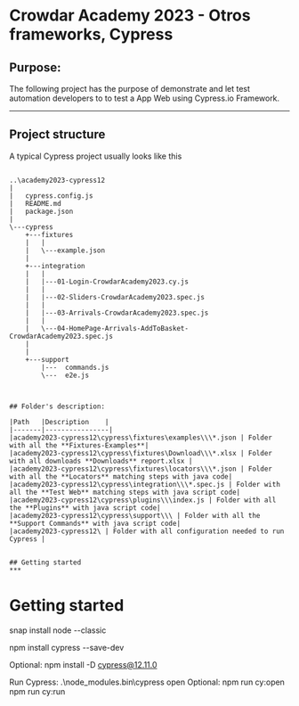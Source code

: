 # Crowdar Academy 2023 - Otros frameworks, Cypress

## Purpose:
The following project has the purpose of demonstrate and let test automation developers to
to test a App Web using Cypress.io Framework.

***

## Project structure

A typical Cypress project usually looks like this

```

..\academy2023-cypress12
|
|   cypress.config.js
|   README.md
|   package.json
|   
\---cypress
    +---fixtures
    |   |  
    |   \---example.json
    |      
    +---integration
    |   |
    |   |---01-Login-CrowdarAcademy2023.cy.js
    |   |
    |   |---02-Sliders-CrowdarAcademy2023.spec.js
    |   |
    |   |---03-Arrivals-CrowdarAcademy2023.spec.js
    |   |
    |   \---04-HomePage-Arrivals-AddToBasket-CrowdarAcademy2023.spec.js
    |      
    |       
    +---support
        |---  commands.js
        \---  e2e.js
                        


## Folder's description:

|Path   |Description    |
|-------|----------------|
|academy2023-cypress12\cypress\fixtures\examples\\\*.json | Folder with all the **Fixtures-Examples**|
|academy2023-cypress12\cypress\fixtures\Download\\\*.xlsx | Folder with all downloads **Downloads** report.xlsx |
|academy2023-cypress12\cypress\fixtures\locators\\\*.json | Folder with all the **Locators** matching steps with java code|
|academy2023-cypress12\cypress\integration\\\*.spec.js | Folder with all the **Test Web** matching steps with java script code|
|academy2023-cypress12\cypress\plugins\\\index.js | Folder with all the **Plugins** with java script code|
|academy2023-cypress12\cypress\support\\\ | Folder with all the **Support Commands** with java script code|
|academy2023-cypress12\ | Folder with all configuration needed to run Cypress |


## Getting started
***    

```

# Getting started

 snap install node --classic
 
 npm install cypress --save-dev
 
 Optional: npm install -D cypress@12.11.0
 
 Run Cypress:  .\node_modules\.bin\cypress open
 Optional: npm run cy:open              
           npm run cy:run